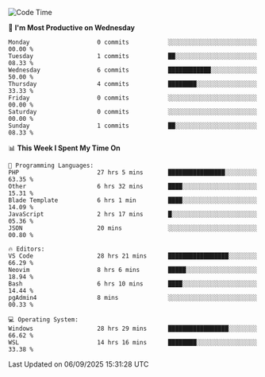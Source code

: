 <!--START_SECTION:waka-->
![Code Time](http://img.shields.io/badge/Code%20Time-5%2C753%20hrs%2017%20mins-blue)

📅 **I'm Most Productive on Wednesday** 

```text
Monday                   0 commits           ░░░░░░░░░░░░░░░░░░░░░░░░░   00.00 % 
Tuesday                  1 commits           ██░░░░░░░░░░░░░░░░░░░░░░░   08.33 % 
Wednesday                6 commits           ████████████░░░░░░░░░░░░░   50.00 % 
Thursday                 4 commits           ████████░░░░░░░░░░░░░░░░░   33.33 % 
Friday                   0 commits           ░░░░░░░░░░░░░░░░░░░░░░░░░   00.00 % 
Saturday                 0 commits           ░░░░░░░░░░░░░░░░░░░░░░░░░   00.00 % 
Sunday                   1 commits           ██░░░░░░░░░░░░░░░░░░░░░░░   08.33 % 
```


📊 **This Week I Spent My Time On** 

```text
💬 Programming Languages: 
PHP                      27 hrs 5 mins       ████████████████░░░░░░░░░   63.35 % 
Other                    6 hrs 32 mins       ████░░░░░░░░░░░░░░░░░░░░░   15.31 % 
Blade Template           6 hrs 1 min         ████░░░░░░░░░░░░░░░░░░░░░   14.09 % 
JavaScript               2 hrs 17 mins       █░░░░░░░░░░░░░░░░░░░░░░░░   05.36 % 
JSON                     20 mins             ░░░░░░░░░░░░░░░░░░░░░░░░░   00.80 % 

🔥 Editors: 
VS Code                  28 hrs 21 mins      █████████████████░░░░░░░░   66.29 % 
Neovim                   8 hrs 6 mins        █████░░░░░░░░░░░░░░░░░░░░   18.94 % 
Bash                     6 hrs 10 mins       ████░░░░░░░░░░░░░░░░░░░░░   14.44 % 
pgAdmin4                 8 mins              ░░░░░░░░░░░░░░░░░░░░░░░░░   00.33 % 

💻 Operating System: 
Windows                  28 hrs 29 mins      █████████████████░░░░░░░░   66.62 % 
WSL                      14 hrs 16 mins      ████████░░░░░░░░░░░░░░░░░   33.38 % 
```


 Last Updated on 06/09/2025 15:31:28 UTC
<!--END_SECTION:waka-->
